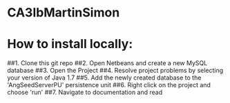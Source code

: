 # CA3IbMartinSimon
# How to install locally:

##1. Clone this git repo
##2. Open Netbeans and create a new MySQL database
##3. Open the Project
##4. Resolve project problems by selecting your version of Java 1.7
##5. Add the newly created database to the 'AngSeedServerPU' persistence unit
##6. Right click on the project and choose 'run'
##7. Navigate to documentation and read
